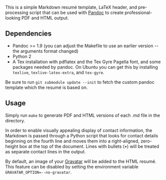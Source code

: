 This is a simple Markdown resumé template, LaTeX header, and pre-processing
script that can be used with [Pandoc](http://johnmacfarlane.net/pandoc/) to
create professional-looking PDF and HTML output.

Dependencies
------------

* Pandoc >= 1.9 (you can adjust the Makefile to use an earlier version -- the
  arguments format changed)
* Python 2
* A Tex installation with pdflatex and the Tex Gyre Pagella font, and some
  packages needed by pandoc.  On Ubuntu you can get this by installing
  `texlive`, `texlive-latex-extra`, and `tex-gyre`.

Be sure to run `git submodule update --init` to fetch the custom pandoc
template which the resumé is based on.

Usage
-----

Simply run `make` to generate PDF and HTML versions of each .md file in the
directory.

In order to enable visually appealing display of contact information, the
Markdown is passed through a Python script that looks for contact details
beginning on the fourth line and moves them into a right-aligned, zero-height
box at the top of the document.  Lines with bullets (•) will be treated as
separate contact lines in the output.

By default, an image of your [Gravatar](http://www.gravatar.com) will be added
to the HTML resumé.  This feature can be disabled by setting the environment
variable `GRAVATAR_OPTION=--no-gravatar`.
